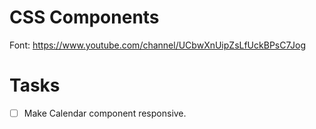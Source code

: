 # CSS Components

Font: https://www.youtube.com/channel/UCbwXnUipZsLfUckBPsC7Jog

# Tasks

- [ ] Make Calendar component responsive.
